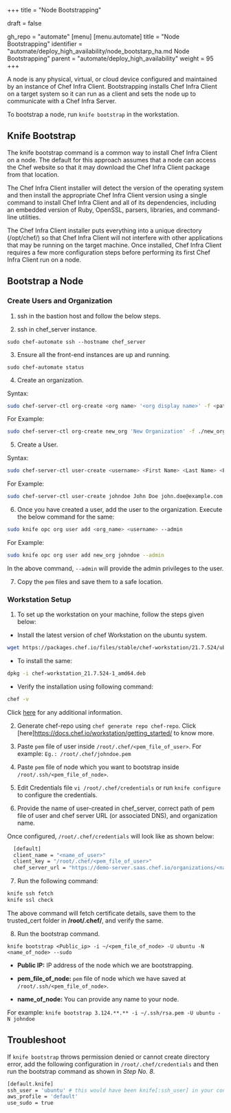 +++
title = "Node Bootstrapping"

draft = false

gh_repo = "automate"
[menu]
  [menu.automate]
    title = "Node Bootstrapping"
    identifier = "automate/deploy_high_availability/node_bootstarp_ha.md Node Bootstrapping"
    parent = "automate/deploy_high_availability"
    weight = 95
+++

A node is any physical, virtual, or cloud device configured and maintained by an instance of Chef Infra Client. Bootstrapping installs Chef Infra Client on a target system so it can run as a client and sets the node up to communicate with a Chef Infra Server.

To bootstrap a node, run `knife bootstrap` in the workstation.

## Knife Bootstrap

The knife bootstrap command is a common way to install Chef Infra Client on a node. The default for this approach assumes that a node can access the Chef website so that it may download the Chef Infra Client package from that location.

The Chef Infra Client installer will detect the version of the operating system and then install the appropriate Chef Infra Client version using a single command to install Chef Infra Client and all of its dependencies, including an embedded version of Ruby, OpenSSL, parsers, libraries, and command-line utilities.

The Chef Infra Client installer puts everything into a unique directory (/opt/chef/) so that Chef Infra Client will not interfere with other applications that may be running on the target machine. Once installed, Chef Infra Client requires a few more configuration steps before performing its first Chef Infra Client run on a node.

## Bootstrap a Node

### Create Users and Organization

1. ssh in the bastion host and follow the below steps.

2. ssh in chef_server instance.

`sudo chef-automate ssh --hostname chef_server`

3. Ensure all the front-end instances are up and running.

`sudo chef-automate status`

4. Create an organization.

Syntax:

```bash
sudo chef-server-ctl org-create <org name> '<org display name>' -f <path and file name to store org's pem file>
```

For Example:

```bash
sudo chef-server-ctl org-create new_org 'New Organization' -f ./new_org.pem
```

5. Create a User.

Syntax:

```bash
sudo chef-server-ctl user-create <username> <First Name> <Last Name> <Email ID> <password> -f <path and file name to store user's pem file>
```

For Example:

```bash
sudo chef-server-ctl user-create johndoe John Doe john.doe@example.com John@123 -f ./johndoe.pem
```

6. Once you have created a user, add the user to the organization. Execute the below command for the same:

```bash
sudo knife opc org user add <org_name> <username> --admin
```

For Example:

```bash
sudo knife opc org user add new_org johndoe --admin
```

In the above command, `--admin` will provide the admin privileges to the user.

7. Copy the `pem` files and save them to a safe location.

### Workstation Setup

1. To set up the workstation on your machine, follow the steps given below:

-   Install the latest version of chef Workstation on the ubuntu system.

```bash
wget https://packages.chef.io/files/stable/chef-workstation/21.7.524/ubuntu/20.04/chef-workstation_21.7.524-1_amd64.deb
```

-   To install the same:

```bash
dpkg -i chef-workstation_21.7.524-1_amd64.deb
```

-   Verify the installation using following command:

```bash
chef -v
```

Click [here](https://docs.chef.io/workstation/install_workstation/) for any additional information.

2. Generate chef-repo using `chef generate repo chef-repo`. Click [here]https://docs.chef.io/workstation/getting_started/ to know more.

3. Paste `pem` file of user inside `/root/.chef/<pem_file_of_user>`. For example: `Eg.: /root/.chef/johndoe.pem`

4. Paste `pem` file of node which you want to bootstrap inside `/root/.ssh/<pem_file_of_node>`.

5. Edit Credentials file `vi /root/.chef/credentials` or run `knife configure` to configure the credentials.

6. Provide the name of user-created in chef_server, correct path of pem file of user and chef server URL (or associated DNS), and organization name.

Once configured, `/root/.chef/credentials` will look like as shown below:

```bash
  [default]
  client_name = "<name_of_user>"
  client_key = "/root/.chef/<pem_file_of_user>"
  chef_server_url = "https://demo-server.saas.chef.io/organizations/<name_of_organization>/"
```

7. Run the following command:

```bash
knife ssh fetch
knife ssl check
```

The above command will fetch certificate details, save them to the trusted_cert folder in **/root/.chef/**, and verify the same.

8. Run the bootstrap command.

`knife bootstrap <Public_ip> -i ~/<pem_file_of_node> -U ubuntu -N <name_of_node> --sudo`

-   **Public IP:** IP address of the node which we are bootstrapping.

-   **pem_file_of_node:** `pem` file of node which we have saved at `/root/.ssh/<pem_file_of_node>`.

-   **name_of_node:** You can provide any name to your node.

For example: `knife bootstrap 3.124.**.** -i ~/.ssh/rsa.pem -U ubuntu -N johndoe`

## Troubleshoot

If `knife bootstrap` throws permission denied or cannot create directory error, add the following configuration in `/root/.chef/credentials` and then run the bootstrap command as shown in _Step No. 8_.

```bash
[default.knife]
ssh_user = 'ubuntu' # this would have been knife[:ssh_user] in your config.rb
aws_profile = 'default'
use_sudo = true
```
